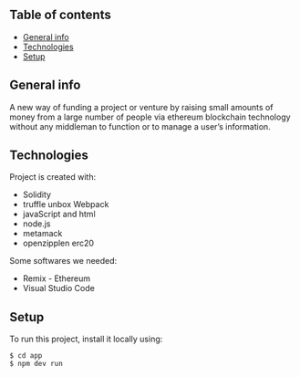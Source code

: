 ## Table of contents
* [General info](#general-info)
* [Technologies](#technologies)
* [Setup](#setup)

## General info
A new way of funding a project or venture by raising small amounts of money from a large number of people via ethereum blockchain technology without any middleman to function or to manage a user’s information.
	
## Technologies
Project is created with:
* Solidity 
* truffle unbox Webpack
* javaScript and html
* node.js
* metamack
* openzipplen erc20

Some softwares we needed:
* Remix - Ethereum
* Visual Studio Code
	
## Setup
To run this project, install it locally using:

```
$ cd app
$ npm dev run 
```
